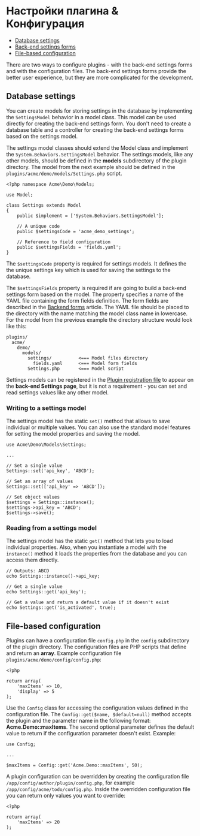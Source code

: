 # Настройки плагина & Конфигурация

- [Database settings](#database-settings)
- [Back-end settings forms](#backend-forms)
- [File-based configuration](#file-configuration)

There are two ways to configure plugins - with the back-end settings forms and with the configuration files. The back-end settings forms provide the better user experience, but they are more complicated for the development.

## <a name="database-settings" class="anchor" href="#database-settings"></a> Database settings

You can create models for storing settings in the database by implementing the `SettingsModel` behavior in a model class. This model can be used directly for creating the back-end settings form. You don't need to create a database table and a controller for creating the back-end settings forms based on the settings model.

The settings model classes should extend the Model class and implement the `System.Behaviors.SettingsModel` behavior. The settings models, like any other models, should be defined in the **models** subdirectory of the plugin directory. The model from the next example should be defined in the `plugins/acme/demo/models/Settings.php` script. 

    <?php namespace Acme\Demo\Models;

    use Model;

    class Settings extends Model
    {
        public $implement = ['System.Behaviors.SettingsModel'];

        // A unique code
        public $settingsCode = 'acme_demo_settings';

        // Reference to field configuration
        public $settingsFields = 'fields.yaml';
    }

The `$settingsCode` property is required for settings models. It defines the the unique settings key which is used for saving the settings to the database. 

The `$settingsFields` property is required if are going to build a back-end settings form based on the model. The property specifies a name of the YAML file containing the form fields definition. The form fields are described in the [Backend forms](../backend/forms) article. The YAML file should be placed to the directory with the name matching the model class name in lowercase. For the model from the previous example the directory structure would look like this:

    plugins/
      acme/
        demo/
          models/
            settings/          <=== Model files directory
              fields.yaml      <=== Model form fields
            Settings.php       <=== Model script

Settings models can be registered in the [Plugin registration file](http://octobercms.com/docs/plugin/registration#backend-settings) to appear on the **back-end Settings page**, but it is not a requirement - you can set and read settings values like any other model.

### <a name="writing-settings" class="anchor" href="#writing-settings"></a> Writing to a settings model

The settings model has the static `set()` method that allows to save individual or multiple values. You can also use the standard model features for setting the model properties and saving the model.

    use Acme\Demo\Models\Settings;

    ...

    // Set a single value
    Settings::set('api_key', 'ABCD');

    // Set an array of values
    Settings::set(['api_key' => 'ABCD']);

    // Set object values
    $settings = Settings::instance();
    $settings->api_key = 'ABCD';
    $settings->save();

### <a name="reading-settings" class="anchor" href="#reading-settings"></a> Reading from a settings model

The settings model has the static `get()` method that lets you to load individual properties. Also, when you instantiate a model with the `instance()` method it loads the properties from the database and you can access them directly.

    // Outputs: ABCD
    echo Settings::instance()->api_key;

    // Get a single value
    echo Settings::get('api_key');

    // Get a value and return a default value if it doesn't exist
    echo Settings::get('is_activated', true);

## <a name="file-configuration" class="anchor" href="#file-configuration"></a> File-based configuration

Plugins can have a configuration file `config.php` in the `config` subdirectory of the plugin directory. The configuration files are PHP scripts that define and return an **array**. Example configuration file `plugins/acme/demo/config/config.php`:

    <?php

    return array(
        'maxItems' => 10,
        'display' => 5
    );


Use the `Config` class for accessing the configuration values defined in the configuration file. The `Config::get($name, $default=null)` method accepts the plugin and the parameter name in the following format: **Acme.Demo::maxItems**. The second optional parameter defines the default value to return if the configuration parameter doesn't exist. Example:

    use Config;

    ...

    $maxItems = Config::get('Acme.Demo::maxItems', 50);

A plugin configuration can be overridden by creating the configuration file `/app/config/author/plugin/config.php`, for example `/app/config/acme/todo/config.php`. Inside the overridden configuration file you can return only values you want to override:

    <?php

    return array(
        'maxItems' => 20
    );
